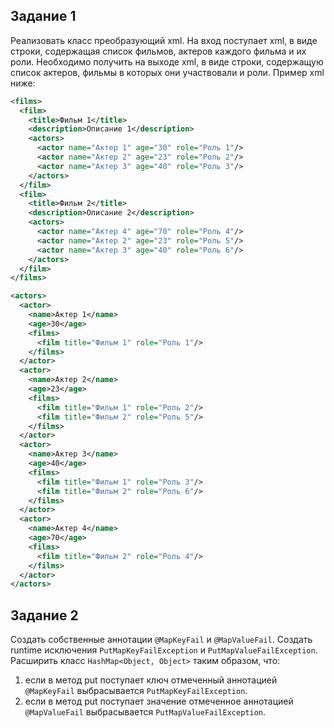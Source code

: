 ## Задание 1

Реализовать класс преобразующий xml. На вход поступает xml, в виде строки, содержащая список фильмов, актеров каждого фильма и их роли. Необходимо получить на выходе xml, в виде строки, содержащую список актеров, фильмы в которых они участвовали и роли. Пример xml ниже:

```xml
<films>
  <film>
    <title>Фильм 1</title>
    <description>Описание 1</description>
    <actors>
      <actor name="Актер 1" age="30" role="Роль 1"/>
      <actor name="Актер 2" age="23" role="Роль 2"/>
      <actor name="Актер 3" age="40" role="Роль 3"/>
    </actors>
  </film>
  <film>
    <title>Фильм 2</title>
    <description>Описание 2</description>
    <actors>
      <actor name="Актер 4" age="70" role="Роль 4"/>
      <actor name="Актер 2" age="23" role="Роль 5"/>
      <actor name="Актер 3" age="40" role="Роль 6"/>
    </actors>
  </film>
</films>

<actors>
  <actor>
    <name>Актер 1</name>
    <age>30</age>
    <films>
      <film title="Фильм 1" role="Роль 1"/>
    </films>
  </actor>
  <actor>
    <name>Актер 2</name>
    <age>23</age>
    <films>
      <film title="Фильм 1" role="Роль 2"/>
      <film title="Фильм 2" role="Роль 5"/>
    </films>
  </actor>
  <actor>
    <name>Актер 3</name>
    <age>40</age>
    <films>
      <film title="Фильм 1" role="Роль 3"/>
      <film title="Фильм 2" role="Роль 6"/>
    </films>
  </actor>
  <actor>
    <name>Актер 4</name>
    <age>70</age>
    <films>
      <film title="Фильм 2" role="Роль 4"/>
    </films>
  </actor>
</actors>
```

## Задание 2

Создать собственные аннотации `@MapKeyFail` и `@MapValueFail`. Создать runtime исключения
`PutMapKeyFailException` и `PutMapValueFailException`. Расширить класс `HashMap<Object, Object>`
таким образом, что:

1. если в метод put поступает ключ отмеченный аннотацией `@MapKeyFail` выбрасывается
   `PutMapKeyFailException`.
2. если в метод put поступает значение отмеченное аннотацией `@MapValueFail` выбрасывается
   `PutMapValueFailException`.
